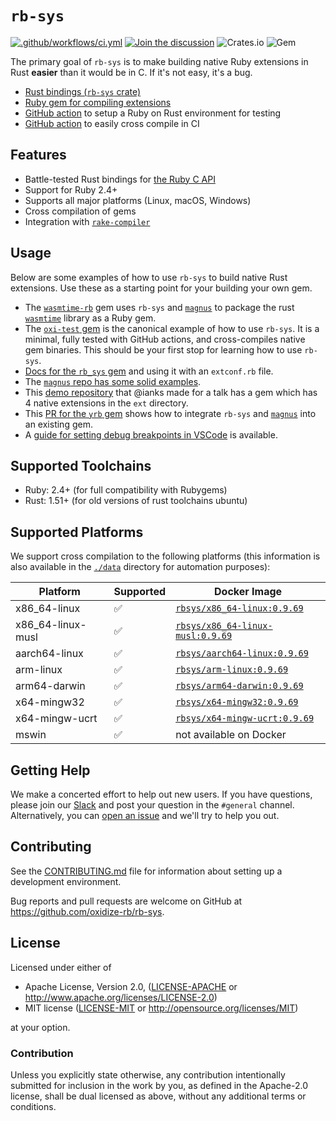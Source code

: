 # `rb-sys`

[![.github/workflows/ci.yml](https://github.com/oxidize-rb/rb-sys/actions/workflows/ci.yml/badge.svg)](https://github.com/oxidize-rb/rb-sys/actions/workflows/ci.yml)
[![Join the discussion](https://img.shields.io/badge/slack-chat-blue.svg)][slack]
![Crates.io](https://img.shields.io/crates/v/rb-sys?style=flat) ![Gem](https://img.shields.io/gem/v/rb_sys?style=flat)

The primary goal of `rb-sys` is to make building native Ruby extensions in Rust **easier** than it would be in C. If
it's not easy, it's a bug.

- [Rust bindings (`rb-sys` crate)](./crates/rb-sys/readme.md)
- [Ruby gem for compiling extensions](./gem/README.md)
- [GitHub action][setup-action] to setup a Ruby on Rust environment for testing
- [GitHub action][cross-gem-action] to easily cross compile in CI

## Features

- Battle-tested Rust bindings for [the Ruby C API][ruby-c-api]
- Support for Ruby 2.4+
- Supports all major platforms (Linux, macOS, Windows)
- Cross compilation of gems
- Integration with [`rake-compiler`][rake-compiler]

## Usage

Below are some examples of how to use `rb-sys` to build native Rust extensions. Use these as a starting point for your
building your own gem.

- The [`wasmtime-rb`][wasmtime-rb] gem uses `rb-sys` and [`magnus`][magnus] to package the rust [`wasmtime`][wasmtime]
  library as a Ruby gem.
- The [`oxi-test` gem][oxi-test] is the canonical example of how to use `rb-sys`. It is a minimal, fully tested with
  GitHub actions, and cross-compiles native gem binaries. This should be your first stop for learning how to use
  `rb-sys`.
- [Docs for the `rb_sys` gem][rb-sys-gem-docs] and using it with an `extconf.rb` file.
- The [`magnus` repo has some solid examples][magnus-examples].
- This [demo repository][rust-talk] that @ianks made for a talk has a gem which has 4 native extensions in the `ext`
  directory.
- This [PR for the `yrb` gem][yrb] shows how to integrate `rb-sys` and [`magnus`][magnus] into an existing gem.
- A [guide for setting debug breakpoints in VSCode][debugging-guide] is available.

## Supported Toolchains

- Ruby: <!--toolchains .policy.minimum-supported-ruby-version -->2.4<!--/toolchains-->+ (for full compatibility with
  Rubygems)
- Rust: <!--toolchains .policy.minimum-supported-rust-version -->1.51<!--/toolchains-->+ (for old versions of rust
  toolchains ubuntu)

## Supported Platforms

We support cross compilation to the following platforms (this information is also available in the [`./data`](./data)
directory for automation purposes):

| Platform          | Supported | Docker Image                                   |
| ----------------- | --------- | ---------------------------------------------- |
| x86_64-linux      | ✅        | [`rbsys/x86_64-linux:0.9.69`][docker-hub]      |
| x86_64-linux-musl | ✅        | [`rbsys/x86_64-linux-musl:0.9.69`][docker-hub] |
| aarch64-linux     | ✅        | [`rbsys/aarch64-linux:0.9.69`][docker-hub]     |
| arm-linux         | ✅        | [`rbsys/arm-linux:0.9.69`][docker-hub]         |
| arm64-darwin      | ✅        | [`rbsys/arm64-darwin:0.9.69`][docker-hub]      |
| x64-mingw32       | ✅        | [`rbsys/x64-mingw32:0.9.69`][docker-hub]       |
| x64-mingw-ucrt    | ✅        | [`rbsys/x64-mingw-ucrt:0.9.69`][docker-hub]    |
| mswin             | ✅        | not available on Docker                        |

## Getting Help

We make a concerted effort to help out new users. If you have questions, please join our [Slack][slack] and post your
question in the `#general` channel. Alternatively, you can [open an issue][issues] and we'll try to help you out.

## Contributing

See the [CONTRIBUTING.md](./CONTRIBUTING.md) file for information about setting up a development environment.

Bug reports and pull requests are welcome on GitHub at https://github.com/oxidize-rb/rb-sys.

## License

Licensed under either of

- Apache License, Version 2.0, ([LICENSE-APACHE](LICENSE-APACHE) or http://www.apache.org/licenses/LICENSE-2.0)
- MIT license ([LICENSE-MIT](LICENSE-MIT) or http://opensource.org/licenses/MIT)

at your option.

### Contribution

Unless you explicitly state otherwise, any contribution intentionally submitted for inclusion in the work by you, as
defined in the Apache-2.0 license, shall be dual licensed as above, without any additional terms or conditions.

[docker-hub]: https://hub.docker.com/r/rbsys/rcd
[magnus]: https://github.com/matsadler/magnus
[yrb]: https://github.com/y-crdt/yrb/pull/32/files
[rust-talk]: https://github.com/ianks/2022-09-09-ruby-on-rust-intro
[oxi-test]: https://github.com/oxidize-rb/oxi-test
[cross-gem-action]: https://github.com/oxidize-rb/actions/blob/main/cross-gem/readme.md
[rake-compiler]: https://github.com/rake-compiler/rake-compiler
[setup-action]: https://github.com/oxidize-rb/actions/tree/main/setup-ruby-and-rust
[ruby-c-api]: https://docs.ruby-lang.org/en/master/doc/extension_rdoc.html
[slack]: https://join.slack.com/t/oxidize-rb/shared_invite/zt-16zv5tqte-Vi7WfzxCesdo2TqF_RYBCw
[issues]: https://github.com/oxidize-rb/rb-sys/issues
[magnus-examples]: https://github.com/matsadler/magnus/tree/main/examples
[debugging-guide]: https://oxidize-rb.github.io/rb-sys/tutorial/testing/debugging.html
[rb-sys-gem-docs]: https://github.com/oxidize-rb/rb-sys/tree/main/gem#the-rb_sys-gem
[wasmtime-rb]: https://github.com/bytecodealliance/wasmtime-rb
[wasmtime]: https://github.com/bytecodealliance/wasmtime
